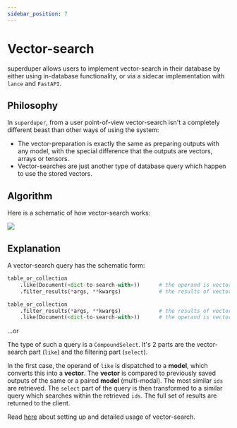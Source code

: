 ```yaml
---
sidebar_position: 7
---
```


# Vector-search

superduper allows users to implement vector-search in their database by either 
using in-database functionality, or via a sidecar implementation with `lance` and `FastAPI`.

## Philosophy

In `superduper`, from a user point-of-view vector-search isn't a completely different beast than other ways of 
using the system:

- The vector-preparation is exactly the same as preparing outputs with any model, 
  with the special difference that the outputs are vectors, arrays or tensors.
- Vector-searches are just another type of database query which happen to use 
  the stored vectors.

## Algorithm

Here is a schematic of how vector-search works:

![](/img/vector-search.png)

## Explanation

A vector-search query has the schematic form:

```python
table_or_collection
    .like(Document(<dict-to-search-with>))      # the operand is vectorized using registered models
    .filter_results(*args, **kwargs)            # the results of vector-search are filtered
```

```python
table_or_collection
    .filter_results(*args, **kwargs)            # the results of vector-search are filtered
    .like(Document(<dict-to-search-with>))      # the operand is vectorized using registered models
```

...or

The type of such a query is a `CompoundSelect`. It's 2 parts are the vector-search part (`like`) and the 
filtering part (`select`).

In the first case, the operand of `like` is dispatched to a **model**, which converts this into a **vector**.
The **vector** is compared to previously saved outputs of the same or a paired **model** (multi-modal).
The most similar `ids` are retrieved. The `select` part of the query is then transformed to 
a similar query which searches within the retrieved `ids`. The full set of results are returned
to the client.

Read [here](../walkthrough/vector_search.md) about setting up and detailed usage of vector-search.
